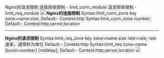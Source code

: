 Nginx的请求限制
        连接频率限制 - limit_conn_module
        请求频率限制 - limit_req_module
![](../../../images/screenshot_1553068105388.png)
**Nginx的连接限制**
Syntax:limit_conn_zone key zone=name:size;
Default:-
Contest:http
Syntax:limit_conn_zone number;
Default:-
Contest:http,server,location
*****
**Nginx的请求限制**
Syntax:limit_req_zone key zone=name:size rate=rate; rate速率，通常秒为单位
Default:-
Contest:http
Syntax:limit_req zone=name [burst=number] [nodelay];
Default:-
Contest:http,server,location
![](../../../images/screenshot_1553073680150.png)